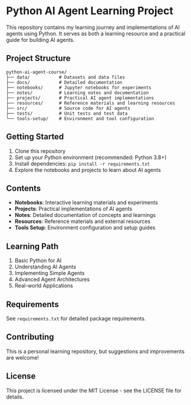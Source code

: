 # Python AI Agent Learning Project

This repository contains my learning journey and implementations of AI agents using Python. It serves as both a learning resource and a practical guide for building AI agents.

## Project Structure

```
python-ai-agent-course/
├── data/           # Datasets and data files
├── docs/           # Detailed documentation
├── notebooks/      # Jupyter notebooks for experiments
├── notes/          # Learning notes and documentation
├── projects/       # Practical AI agent implementations
├── resources/      # Reference materials and learning resources
├── src/            # Source code for AI agents
├── tests/          # Unit tests and test data
└── tools-setup/    # Environment and tool configuration
```

## Getting Started

1. Clone this repository
2. Set up your Python environment (recommended: Python 3.8+)
3. Install dependencies: `pip install -r requirements.txt`
4. Explore the notebooks and projects to learn about AI agents

## Contents

- **Notebooks**: Interactive learning materials and experiments
- **Projects**: Practical implementations of AI agents
- **Notes**: Detailed documentation of concepts and learnings
- **Resources**: Reference materials and external resources
- **Tools Setup**: Environment configuration and setup guides

## Learning Path

1. Basic Python for AI
2. Understanding AI Agents
3. Implementing Simple Agents
4. Advanced Agent Architectures
5. Real-world Applications

## Requirements

See `requirements.txt` for detailed package requirements.

## Contributing

This is a personal learning repository, but suggestions and improvements are welcome!

## License

This project is licensed under the MIT License - see the LICENSE file for details.
